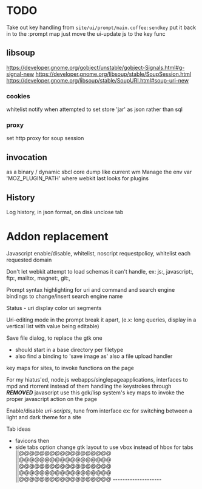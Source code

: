 # TODO

Take out key handling from `site/ui/prompt/main.coffee:sendkey`
put it back in to the :prompt map
just move the ui-update js to the key func

## libsoup
https://developer.gnome.org/gobject/unstable/gobject-Signals.html#g-signal-new
https://developer.gnome.org/libsoup/stable/SoupSession.html
https://developer.gnome.org/libsoup/stable/SoupURI.html#soup-uri-new
###  cookies
whitelist
notify when attempted to set
store 'jar' as json rather than sql
### proxy
set http proxy for soup session

## invocation
as a binary / dynamic sbcl core dump like current wm
Manage the env var 'MOZ_PLUGIN_PATH' where webkit last looks for plugins

## History
Log history, in json format, on disk
unclose tab

# Addon replacement
Javascript enable/disable, whitelist, noscript
requestpolicy, whitelist each requested domain

Don't let webkit attempt to load schemas it can't handle,
ex: js:, javascript:, ftp:, mailto:, magnet:, git:,

Prompt
syntax highlighting for uri and command and search engine
bindings to change/insert search engine name

Status - uri display
color uri segments

Uri-editing mode in the prompt
break it apart, (e.x: long queries, display in a vertical list with
value being editable)

Save file dialog, to replace the gtk one
* should start in a base directory per filetype
* also find a binding to 'save image as'
also a file upload handler

key maps for sites, to invoke functions on the page

For my hiatus'ed, node.js webapps/singlepageapplications, interfaces to mpd and rtorrent
instead of them handling the keystrokes through ***REMOVED*** javascript
use this gdk/lisp system's key maps to invoke the proper javascript action on the page

Enable/disable *uri-scripts*, tune from interface
ex: for switching between a light and dark theme for a site

Tab ideas
* favicons then
* side tabs option
    change gtk layout to use vbox instead of hbox for tabs
        ||@@@@@@@@@@@@@@@@@@
        ||@@@@@@@@@@@@@@@@@@
        ||@@@@@@@@@@@@@@@@@@
        ||@@@@@@@@@@@@@@@@@@
        ||@@@@@@@@@@@@@@@@@@
        --------------------
